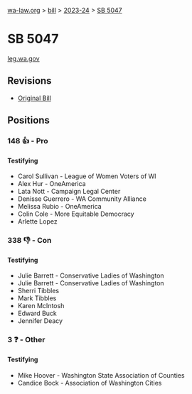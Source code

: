 [wa-law.org](/) > [bill](/bill/) > [2023-24](/bill/2023-24/) > [SB 5047](/bill/2023-24/sb/5047/)

# SB 5047
[leg.wa.gov](https://app.leg.wa.gov/billsummary?BillNumber=5047&Year=2023&Initiative=false)

## Revisions
* [Original Bill](1/)

## Positions
### 148 👍 - Pro
#### Testifying
* Carol Sullivan - League of Women Voters of Wl
* Alex Hur - OneAmerica
* Lata Nott - Campaign Legal Center
* Denisse Guerrero - WA Community Alliance
* Melissa Rubio - OneAmerica
* Colin Cole - More Equitable Democracy
* Arlette Lopez

### 338 👎 - Con
#### Testifying
* Julie Barrett - Conservative Ladies of Washington
* Julie Barrett - Conservative Ladies of Washington
* Sherri Tibbles
* Mark Tibbles
* Karen McIntosh
* Edward Buck
* Jennifer  Deacy

### 3 ❓ - Other
#### Testifying
* Mike Hoover - Washington State Association of Counties
* Candice Bock - Association of Washington Cities
